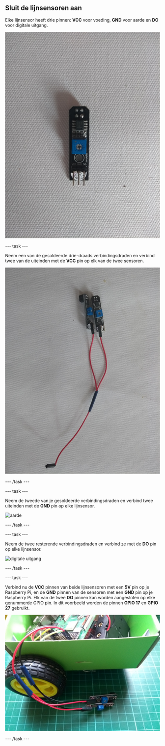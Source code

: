 ## Sluit de lijnsensoren aan

Elke lijnsensor heeft drie pinnen: **VCC** voor voeding, **GND** voor aarde en **DO** voor digitale uitgang.

![lijnsensor](images/sensor.jpg)

\--- task \---

Neem een van de gesoldeerde drie-draads verbindingsdraden en verbind twee van de uiteinden met de **VCC** pin op elk van de twee sensoren.

![voeding](images/power.jpg)

\--- /task \---

\--- task \---

Neem de tweede van je gesoldeerde verbindingsdraden en verbind twee uiteinden met de **GND** pin op elke lijnsensor.

![aarde](images/ground.jpg)

\--- /task \---

\--- task \---

Neem de twee resterende verbindingsdraden en verbind ze met de **DO** pin op elke lijnsensor.

![digitale uitgang](images/digital_out.jpg)

\--- /task \---

\--- task \---

Verbind nu de **VCC** pinnen van beide lijnsensoren met een **5V** pin op je Raspberry Pi, en de **GND** pinnen van de sensoren met een **GND** pin op je Raspberry Pi. Elk van de twee **DO** pinnen kan worden aangesloten op elke genummerde GPIO pin. In dit voorbeeld worden de pinnen **GPIO 17** en **GPIO 27** gebruikt.

![verbonden](images/connected.jpg)

\--- /task \---